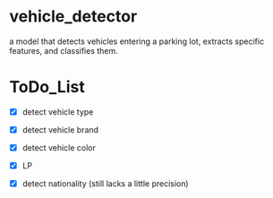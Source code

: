 # vehicle_detector
a model  that detects vehicles entering a parking lot, extracts specific features, and classifies them.

# ToDo_List

- [X] detect vehicle type
- [X] detect vehicle brand
- [X] detect vehicle color
- [X] LP
- [X] detect nationality (still lacks a little precision)

